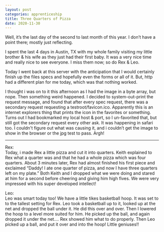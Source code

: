 ```yaml
---
layout: post 
categories: apprenticeship
title: Three Quarters of Pizza
date: 2020-11-30
---
```


Well, it’s the last day of the second to last month of this year.  I don’t have a point there; mostly just reflecting.  

I spent the last 4 days in Austin, TX with my whole family visiting my little brother & his wife as they just had their first baby.  It was a very nice time and really nice to see everyone.  I miss them now; so do Rex & Leo.  

Today I went back at this server with the anticipation that I would certainly finish up the files specs and hopefully even the forms or all of it.  But, http had a different plan for me today, which was that nothing worked.  

I thought i was on to it this afternoon as I had the image in a byte array, but nope.  Then something weird happened.  I decided to system-out-print the request message, and found that after every spec request, there was a secondary request requesting a testroot/favicon.ico.  Apparently this is an internet explorers thing that prints the icon in the favorites or something. Turns out I had bookmarked my local host & port, so I un-favorited that, but still got the secondary request every other ask.  It was happening in safari too.  I couldn't figure out what was causing it, and i couldn’t get the image to show in the browser or the jpg test to pass.  Argh!


***
Rex:  
Today, i made Rex a little pizza and cut it into quarters.  Keith explained to Rex what a quarter was and that he had a whole pizza which was four quarters.  About 3 minutes later, Rex had almost finished his first piece and exclaimed “Daddy!  I ate one quarter of pizza, and now I have three quarters left on my plate.”  Both Keith and I dropped what we were doing and stared at him for a second before cheering and giving him high fives.  We were very impressed with his super developed intellect!

Leo:  
Leo was smart today too!  We have a little tikes basketball hoop.  It was set to to the tallest setting for Rex.  Leo took a basketball up to it, looked up at the net and dropped the ball under it.  He did this over and over.  Then I lowered the hoop to a level more suited for him.  He picked up the ball, and again dropped it under the net…. Rex showed him what to do properly.  Then Leo picked up a ball, and put it over and into the hoop!  Little geniuses!!

